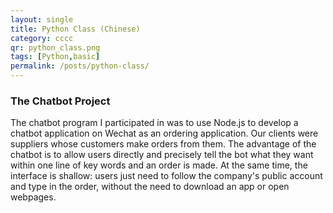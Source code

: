 ```yaml
---
layout: single
title: Python Class (Chinese)
category: cccc
qr: python_class.png
tags: [Python,basic]
permalink: /posts/python-class/
---
```




### The Chatbot Project
The chatbot program I participated in was to use Node.js to develop a chatbot application on Wechat as an ordering application. Our clients were suppliers whose customers make orders from them. The advantage of the chatbot is to allow users directly and precisely tell the bot what they want within one line of key words and an order is made. At the same time, the interface is shallow: users just need to follow the company's public account and type in the order, without the need to download an app or open webpages.
